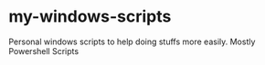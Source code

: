 # my-windows-scripts
Personal windows scripts to help doing stuffs more easily.
Mostly Powershell Scripts